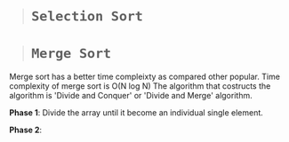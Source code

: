 ># ```Selection Sort```

># ```Merge Sort```

Merge sort has a better time compleixty as compared other popular.
Time complexity of merge sort is O(N log N)
The algorithm that costructs the algorithm is 'Divide and Conquer' or 'Divide and Merge' algorithm.

**Phase 1**: Divide the array until it become an individual single element.

**Phase 2**:
